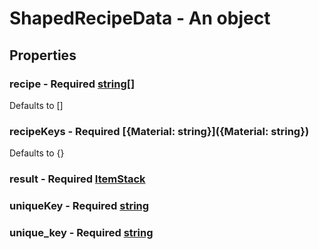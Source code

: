 

# ShapedRecipeData - An object



## Properties



### recipe - Required [string[]](string[])



Defaults to []



### recipeKeys - Required [{Material: string}]({Material: string})



Defaults to {}



### result - Required [ItemStack](ItemStack)



### uniqueKey - Required [string](string)



### unique_key - Required [string](string)

